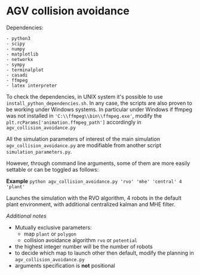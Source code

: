 # AGV collision avoidance

Dependencies:
```
- python3
- scipy
- numpy
- matplotlib
- networkx
- sympy
- terminalplot
- casadi
- ffmpeg
- latex interpreter
```
To check the dependencies, in UNIX system it's possible to use ```install_python_dependencies.sh```.
In any case, the scripts are also proven to be working under Windows systems. In particular under Windows if ffmpeg was not installed in ```'C:\\ffmpeg\\bin\\ffmpeg.exe'```, modify the ```plt.rcParams['animation.ffmpeg_path']``` accordingly in ```agv_collision_avoidance.py```

All the simulation parameters of interest of the main simulation ```agv_collision_avoidance.py``` are modifiable from another script ```simulation_parameters.py```.

However, through command line arguments, some of them are more easily settable or can be toggled as follows:

**Example**
```python agv_collision_avoidance.py 'rvo' 'mhe' 'central' 4 'plant'```

Launches the simulation with the RVO algorithm, 4 robots in the default plant environment, with additional centralized kalman and MHE filter.

*Additional notes*
- Mutually exclusive parameters:
  - map ```plant``` or ```polygon```
  - collision avoidance algorithm ```rvo``` or ```potential```
- the highest integer number will be the number of robots
- to decide which map to launch other then default, modify the planning in ```agv_collision_avoidance.py```
- arguments specification is **not** positional